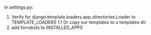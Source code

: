 
In settings.py:
1. Verify for django.template.loaders.app_directories.Loader to TEMPLATE_LOADERS 
  1.1 Or copy our templates to u templates dir
2. add forrobots to INSTALLED_APPS 


